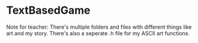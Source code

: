 # TextBasedGame

Note for teacher: There's multiple folders and files with different things like art and my story. There's also a seperate .h file for my ASCII art functions.
